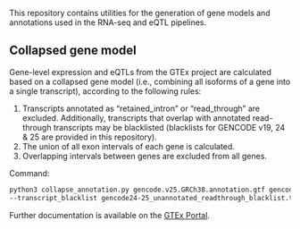 <!-- Author: Francois Aguet -->

This repository contains utilities for the generation of gene models and annotations used in the RNA-seq and eQTL pipelines.

## Collapsed gene model

Gene-level expression and eQTLs from the GTEx project are calculated based on a collapsed gene model (i.e., combining all isoforms of a gene into a single transcript), according to the following rules:

1. Transcripts annotated as “retained_intron” or “read_through” are excluded. Additionally, transcripts that overlap with annotated read-through transcripts may be blacklisted (blacklists for GENCODE v19, 24 & 25 are provided in this repository).
2. The union of all exon intervals of each gene is calculated.
3. Overlapping intervals between genes are excluded from all genes.

Command:
```bash
python3 collapse_annotation.py gencode.v25.GRCh38.annotation.gtf gencode.v25.GRCh38.genes.gtf \
--transcript_blacklist gencode24-25_unannotated_readthrough_blacklist.txt
```

Further documentation is available on the [GTEx Portal](http://gtexportal.org/home/documentationPage#staticTextAnalysisMethods).
